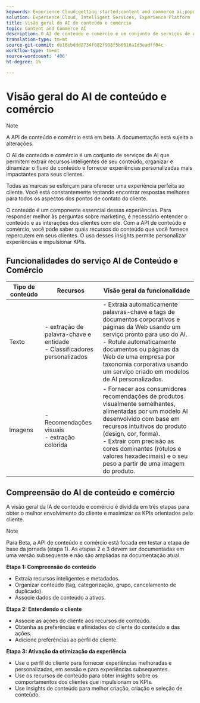 ```yaml
---
keywords: Experience Cloud;getting started;content and commerce ai;popular topics;Intelligent Services;ccai
solution: Experience Cloud, Intelligent Services, Experience Platform
title: Visão geral do AI de conteúdo e comércio
topic: Content and Commerce AI
description: O AI de conteúdo e comércio é um conjunto de serviços de AI que permite extrair recursos inteligentes de seu conteúdo, organizar, simplificar o fluxo de conteúdo e fornecer experiências personalizadas mais impactantes para seus clientes.
translation-type: tm+mt
source-git-commit: de16ebddd8734f082f908f5b6016a1d3eadff04c
workflow-type: tm+mt
source-wordcount: '406'
ht-degree: 1%

---
```



# Visão geral do AI de conteúdo e comércio

>[!NOTE]
>
>A API de conteúdo e comércio está em beta. A documentação está sujeita a alterações.

O AI de conteúdo e comércio é um conjunto de serviços de AI que permitem extrair recursos inteligentes de seu conteúdo, organizar e dinamizar o fluxo de conteúdo e fornecer experiências personalizadas mais impactantes para seus clientes.

Todas as marcas se esforçam para oferecer uma experiência perfeita ao cliente. Você está constantemente tentando encontrar respostas melhores para todos os aspectos dos pontos de contato do cliente.

O conteúdo é um componente essencial dessas experiências. Para responder melhor às perguntas sobre marketing, é necessário entender o conteúdo e as interações dos clientes com ele. Com a API de conteúdo e comércio, você pode saber quais recursos do conteúdo que você fornece repercutem em seus clientes. O uso desses insights permite personalizar experiências e impulsionar KPIs.

## Funcionalidades do serviço AI de Conteúdo e Comércio

| Tipo de conteúdo | Recursos | Visão geral da funcionalidade |
| --- | --- | --- |
| Texto | - extração de palavra-chave e entidade <br>- Classificadores personalizados | - Extraia automaticamente palavras-chave e tags de documentos corporativos e páginas da Web usando um serviço pronto para uso do AI. <br> - Rotule automaticamente documentos ou páginas da Web de uma empresa por taxonomia corporativa usando um serviço criado em modelos de AI personalizados. |
| Imagens | - Recomendações visuais <br> - extração colorida | - Fornecer aos consumidores recomendações de produtos visualmente semelhantes, alimentadas por um modelo AI desenvolvido com base em recursos intuitivos do produto (design, cor, forma). <br> - Extrair com precisão as cores dominantes (rótulos e valores hexadecimais) e o seu peso a partir de uma imagem do produto. |

## Compreensão do AI de conteúdo e comércio

A visão geral da IA de conteúdo e comércio é dividida em três etapas para obter o melhor envolvimento do cliente e maximizar os KPIs orientados pelo cliente.

>[!NOTE]
>
>Para Beta, a API de conteúdo e comércio está focada em testar a etapa de base da jornada (etapa 1). As etapas 2 e 3 devem ser documentadas em uma versão subsequente e não são ampliadas na documentação atual.

**Etapa 1: Compreensão do conteúdo**
- Extraia recursos inteligentes e metadados.
- Organizar conteúdo (tag, categorização, grupo, cancelamento de duplicado).
- Associe dados de conteúdo a ativos.

**Etapa 2: Entendendo o cliente**
- Associe as ações do cliente aos recursos de conteúdo.
- Obtenha as preferências e afinidades do cliente do conteúdo e das ações.
- Adicione preferências ao perfil do cliente.

**Etapa 3: Ativação da otimização da experiência**
- Use o perfil do cliente para fornecer experiências melhoradas e personalizadas, em sessão e para experiências subsequentes.
- Use os recursos de conteúdo para obter insights sobre os comportamentos dos clientes que impulsionam os KPIs.
- Use insights de conteúdo para melhor criação, criação e seleção de conteúdo.

